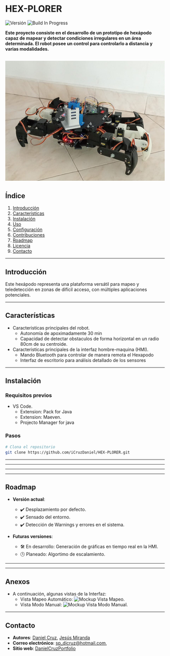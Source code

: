 # HEX-PLORER

![Versión](https://img.shields.io/badge/version-1.0.0-green)
![Build In Progress](https://img.shields.io/badge/build-in%20progress-blue)

**Este proyecto consiste en el desarrollo de un prototipo de hexápodo capaz de mapear y detectar condiciones irregulares en un área determinada. El robot posee un control para controlarlo a distancia y varias modalidades.**

![HEX-PLORER fase final.](DOCs/img/hex.jpg)
---

## **Índice**

1. [Introducción](#introducción)  
2. [Características](#características)  
3. [Instalación](#instalación)  
4. [Uso](#uso)  
5. [Configuración](#configuración)  
6. [Contribuciones](#contribuciones)  
7. [Roadmap](#roadmap)  
8. [Licencia](#licencia)  
9. [Contacto](#contacto)  

---

## **Introducción**

Este hexápodo representa una plataforma 
versátil para mapeo y teledetección en zonas de difícil acceso, con 
múltiples aplicaciones potenciales.  

---

## **Características**

- Caracteristicas principales del robot.  
  - Autonomía de apoximadamente 30 min  
  - Capacidad de detectar obstaculos de forma horizontal en un radio 80cm de su centroide.
- Caracteristicas principales de la interfaz hombre-maquina (HMI).
    - Mando Bluetooth para controlar de manera remota el Hexapodo
    - Interfaz de escritorio para análisis detallado de los sensores

---

## **Instalación**

### Requisitos previos

- VS Code.  
    - Extension: Pack for Java 
    - Extension: Maeven.
    - Projecto Manager for java

### Pasos

```bash
# Clona el repositorio
git clone https://github.com/iCruzDaniel/HEX-PLORER.git

```

---

<!-- ## **Uso**

1. Explica cómo ejecutar o usar el proyecto, paso a paso.  
2. Proporciona ejemplos de comandos o snippets de código:

```bash
# Ejecutar en modo desarrollo
npm run dev

# Construir para producción
npm run build
```

3. Si aplica, incluye capturas de pantalla o gifs mostrando el proyecto en acción. -->

---

<!-- ## **Configuración**

- Detalles sobre archivos de configuración como `.env`, `config.json`, etc.  
- Variables de entorno importantes:

```env
API_KEY=tu_api_key
DB_HOST=localhost
``` -->

---
<!-- ## **Contribuciones**

¡Las contribuciones son bienvenidas! Sigue estos pasos para contribuir:  

1. Haz un fork del repositorio.  
2. Crea una nueva rama: `git checkout -b feature/nueva-funcionalidad`.  
3. Realiza tus cambios y haz un commit: `git commit -m 'Añadir nueva funcionalidad'`.  
4. Envía un pull request.

Consulta las [guías de contribución](CONTRIBUTING.md) para más detalles. -->

---

## **Roadmap**

- **Versión actual**:  
  - ✔️ Desplazamiento por defecto.  
  - ✔️ Sensado del entorno.
  - ✔️ Detección de Warnings y errores en el sistema.


- **Futuras versiones**:  
  - 🛠️ En desarrollo: Generación de gráficas en tiempo real en la HMI.  
  - 🕒 Planeado: Algortimo de escalamiento.  

---

<!-- ## **Licencia**

Este proyecto está licenciado bajo la Licencia MIT. Consulta el archivo [LICENSE](LICENSE) para más detalles. -->

---
## **Anexos**
  
- A continuación, algunas vistas de la Interfaz:
  - Vista Mapeo Automático: ![Mockup Vista Mapeo.](DOCs/img/FRAME1.png)
  - Vista Modo Manual: ![Mockup Vista Modo Manual.](DOCs/img/MODO_MANUAL.png)  

---


## **Contacto**

- **Autores**: [Daniel Cruz](https://github.com/iCruzDaniel), [Jesús Miranda](https://github.com/jesuMiranda)
- **Correo electrónico**: sp_dicruz@hotmail.com, 
- **Sitio web**: [DanielCruzPortfolio](https://icruzdaniel.github.io/portfolio/)  